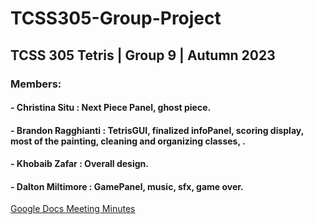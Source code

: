 # **TCSS305-Group-Project**

## **TCSS 305 Tetris | Group 9 | Autumn 2023**

### Members:
#### - Christina Situ : Next Piece Panel, ghost piece.
#### - Brandon Ragghianti : TetrisGUI, finalized infoPanel, scoring display, most of the painting, cleaning and organizing classes, .
#### - Khobaib Zafar : Overall design. 
#### - Dalton Miltimore : GamePanel, music, sfx, game over.

[Google Docs Meeting Minutes](https://docs.google.com/document/d/1Gtdj8quBbRTpbuXDzKGhPMjTZWuvtRnsdNzf95d8Cf4/edit#heading=h.pg670c9zsoh2)

